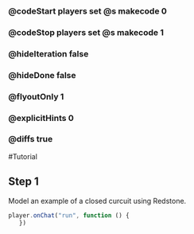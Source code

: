 ### @codeStart players set @s makecode 0
### @codeStop players set @s makecode 1

### @hideIteration false
### @hideDone false
### @flyoutOnly 1
### @explicitHints 0
### @diffs true
#Tutorial

## Step 1
Model an example of a closed curcuit using Redstone. 

```javascript
player.onChat("run", function () {
   })
```
